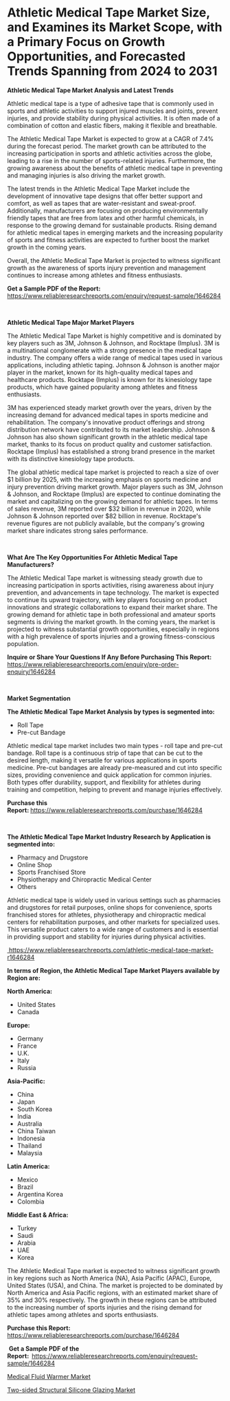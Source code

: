 <p><h1>Athletic Medical Tape Market Size, and Examines its Market Scope, with a Primary Focus on Growth Opportunities, and Forecasted Trends Spanning from 2024 to 2031</h1></p><p><strong>Athletic Medical Tape Market Analysis and Latest Trends</strong></p>
<p><p>Athletic medical tape is a type of adhesive tape that is commonly used in sports and athletic activities to support injured muscles and joints, prevent injuries, and provide stability during physical activities. It is often made of a combination of cotton and elastic fibers, making it flexible and breathable. </p><p>The Athletic Medical Tape Market is expected to grow at a CAGR of 7.4% during the forecast period. The market growth can be attributed to the increasing participation in sports and athletic activities across the globe, leading to a rise in the number of sports-related injuries. Furthermore, the growing awareness about the benefits of athletic medical tape in preventing and managing injuries is also driving the market growth.</p><p>The latest trends in the Athletic Medical Tape Market include the development of innovative tape designs that offer better support and comfort, as well as tapes that are water-resistant and sweat-proof. Additionally, manufacturers are focusing on producing environmentally friendly tapes that are free from latex and other harmful chemicals, in response to the growing demand for sustainable products. Rising demand for athletic medical tapes in emerging markets and the increasing popularity of sports and fitness activities are expected to further boost the market growth in the coming years. </p><p>Overall, the Athletic Medical Tape Market is projected to witness significant growth as the awareness of sports injury prevention and management continues to increase among athletes and fitness enthusiasts.</p></p>
<p><strong>Get a Sample PDF of the Report:&nbsp;</strong> <a href="https://www.reliableresearchreports.com/enquiry/request-sample/1646284">https://www.reliableresearchreports.com/enquiry/request-sample/1646284</a></p>
<p>&nbsp;</p>
<p><strong>Athletic Medical Tape Major Market Players</strong></p>
<p><p>The Athletic Medical Tape Market is highly competitive and is dominated by key players such as 3M, Johnson & Johnson, and Rocktape (Implus). 3M is a multinational conglomerate with a strong presence in the medical tape industry. The company offers a wide range of medical tapes used in various applications, including athletic taping. Johnson & Johnson is another major player in the market, known for its high-quality medical tapes and healthcare products. Rocktape (Implus) is known for its kinesiology tape products, which have gained popularity among athletes and fitness enthusiasts.</p><p>3M has experienced steady market growth over the years, driven by the increasing demand for advanced medical tapes in sports medicine and rehabilitation. The company's innovative product offerings and strong distribution network have contributed to its market leadership. Johnson & Johnson has also shown significant growth in the athletic medical tape market, thanks to its focus on product quality and customer satisfaction. Rocktape (Implus) has established a strong brand presence in the market with its distinctive kinesiology tape products.</p><p>The global athletic medical tape market is projected to reach a size of over $1 billion by 2025, with the increasing emphasis on sports medicine and injury prevention driving market growth. Major players such as 3M, Johnson & Johnson, and Rocktape (Implus) are expected to continue dominating the market and capitalizing on the growing demand for athletic tapes. In terms of sales revenue, 3M reported over $32 billion in revenue in 2020, while Johnson & Johnson reported over $82 billion in revenue. Rocktape's revenue figures are not publicly available, but the company's growing market share indicates strong sales performance.</p></p>
<p>&nbsp;</p>
<p><strong>What Are The Key Opportunities For Athletic Medical Tape Manufacturers?</strong></p>
<p><p>The Athletic Medical Tape market is witnessing steady growth due to increasing participation in sports activities, rising awareness about injury prevention, and advancements in tape technology. The market is expected to continue its upward trajectory, with key players focusing on product innovations and strategic collaborations to expand their market share. The growing demand for athletic tape in both professional and amateur sports segments is driving the market growth. In the coming years, the market is projected to witness substantial growth opportunities, especially in regions with a high prevalence of sports injuries and a growing fitness-conscious population.</p></p>
<p><strong>Inquire or Share Your Questions If Any Before Purchasing This Report:</strong> <a href="https://www.reliableresearchreports.com/enquiry/pre-order-enquiry/1646284">https://www.reliableresearchreports.com/enquiry/pre-order-enquiry/1646284</a></p>
<p>&nbsp;</p>
<p><strong>Market Segmentation</strong></p>
<p><strong>The Athletic Medical Tape Market Analysis by types is segmented into:</strong></p>
<p><ul><li>Roll Tape</li><li>Pre-cut Bandage</li></ul></p>
<p><p>Athletic medical tape market includes two main types - roll tape and pre-cut bandage. Roll tape is a continuous strip of tape that can be cut to the desired length, making it versatile for various applications in sports medicine. Pre-cut bandages are already pre-measured and cut into specific sizes, providing convenience and quick application for common injuries. Both types offer durability, support, and flexibility for athletes during training and competition, helping to prevent and manage injuries effectively.</p></p>
<p><strong>Purchase this Report:&nbsp;</strong><a href="https://www.reliableresearchreports.com/purchase/1646284">https://www.reliableresearchreports.com/purchase/1646284</a></p>
<p>&nbsp;</p>
<p><strong>The Athletic Medical Tape Market Industry Research by Application is segmented into:</strong></p>
<p><ul><li>Pharmacy and Drugstore</li><li>Online Shop</li><li>Sports Franchised Store</li><li>Physiotherapy and Chiropractic Medical Center</li><li>Others</li></ul></p>
<p><p>Athletic medical tape is widely used in various settings such as pharmacies and drugstores for retail purposes, online shops for convenience, sports franchised stores for athletes, physiotherapy and chiropractic medical centers for rehabilitation purposes, and other markets for specialized uses. This versatile product caters to a wide range of customers and is essential in providing support and stability for injuries during physical activities.</p></p>
<p><a href="https://www.reliableresearchreports.com/athletic-medical-tape-market-r1646284">&nbsp;https://www.reliableresearchreports.com/athletic-medical-tape-market-r1646284</a></p>
<p><strong>In terms of Region, the Athletic Medical Tape Market Players available by Region are:</strong></p>
<p>
    <p> <strong> North America: </strong>
        <ul>
            <li>United States</li>
            <li>Canada</li>
        </ul>
        </p> 
    <p> <strong> Europe: </strong>
        <ul>
            <li>Germany</li>
            <li>France</li>
            <li>U.K.</li>
            <li>Italy</li>
            <li>Russia</li>
        </ul>
        </p> 
    <p> <strong> Asia-Pacific: </strong>
        <ul>
            <li>China</li>
            <li>Japan</li>
            <li>South Korea</li>
            <li>India</li>
            <li>Australia</li>
            <li>China Taiwan</li>
            <li>Indonesia</li>
            <li>Thailand</li>
            <li>Malaysia</li>
        </ul>
        </p> 
    <p> <strong> Latin America: </strong>
        <ul>
            <li>Mexico</li>
            <li>Brazil</li>
            <li>Argentina Korea</li>
            <li>Colombia</li>
        </ul>
        </p> 
    <p> <strong> Middle East & Africa: </strong>
        <ul>
            <li>Turkey</li>
            <li>Saudi</li>
            <li>Arabia</li>
            <li>UAE</li>
            <li>Korea</li>
        </ul>
    </p>
    </p>
<p><p>The Athletic Medical Tape market is expected to witness significant growth in key regions such as North America (NA), Asia Pacific (APAC), Europe, United States (USA), and China. The market is projected to be dominated by North America and Asia Pacific regions, with an estimated market share of 35% and 30% respectively. The growth in these regions can be attributed to the increasing number of sports injuries and the rising demand for athletic tapes among athletes and sports enthusiasts.</p></p>
<p><strong>Purchase this Report: </strong><a href="https://www.reliableresearchreports.com/purchase/1646284">https://www.reliableresearchreports.com/purchase/1646284</a></p>
<p>&nbsp;<strong>Get a Sample PDF of the Report:&nbsp;&nbsp;</strong><a href="https://www.reliableresearchreports.com/enquiry/request-sample/1646284">https://www.reliableresearchreports.com/enquiry/request-sample/1646284</a></p>
<p><strong></strong></p>
<p><p><a href="https://github.com/sofayahoo2023/Market-Research-Report-List-4/blob/main/medical-fluid-warmer-market.md">Medical Fluid Warmer Market</a></p><p><a href="https://cat-emmental-94b.notion.site/Two-sided-Structural-Silicone-Glazing-Market-Focuses-on-Market-Share-Size-and-Projected-Forecast-Ti-11f978ffbcc0463a82de340433c9b06c">Two-sided Structural Silicone Glazing Market</a></p></p>